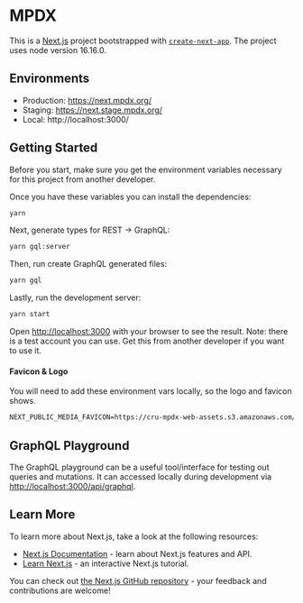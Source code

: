 # MPDX

This is a [Next.js](https://nextjs.org/) project bootstrapped with [`create-next-app`](https://github.com/zeit/next.js/tree/canary/packages/create-next-app).
The project uses node version 16.16.0.

## Environments

- Production: https://next.mpdx.org/
- Staging: https://next.stage.mpdx.org/
- Local: http://localhost:3000/

## Getting Started

Before you start, make sure you get the environment variables necessary for this project from another developer.

Once you have these variables you can install the dependencies:

```bash
yarn
```

Next, generate types for REST -> GraphQL:

```bash
yarn gql:server
```

Then, run create GraphQL generated files:

```bash
yarn gql
```

Lastly, run the development server:

```bash
yarn start
```

Open [http://localhost:3000](http://localhost:3000) with your browser to see the result.
Note: there is a test account you can use. Get this from another developer if you want to use it.

#### Favicon & Logo

You will need to add these environment vars locally, so the logo and favicon shows.

```NEXT_PUBLIC_MEDIA_LOGO=https://cru-mpdx-web-assets.s3.amazonaws.com/logos/mpdx_logo.svg
NEXT_PUBLIC_MEDIA_FAVICON=https://cru-mpdx-web-assets.s3.amazonaws.com/logos/mpdx_favicon.png
```

## GraphQL Playground

The GraphQL playground can be a useful tool/interface for testing out queries and mutations. It can accessed locally during development via [http://localhost:3000/api/graphql](http://localhost:3000/api/graphql).

## Learn More

To learn more about Next.js, take a look at the following resources:

- [Next.js Documentation](https://nextjs.org/docs) - learn about Next.js features and API.
- [Learn Next.js](https://nextjs.org/learn) - an interactive Next.js tutorial.

You can check out [the Next.js GitHub repository](https://github.com/zeit/next.js/) - your feedback and contributions are welcome!

